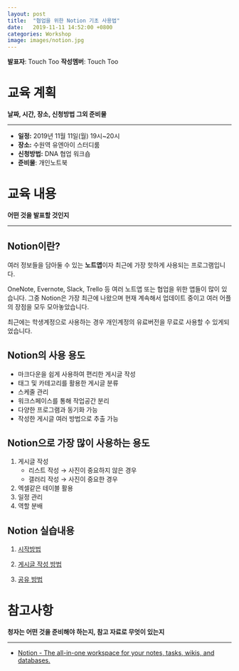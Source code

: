 ```yaml
---
layout: post
title:  "협업을 위한 Notion 기초 사용법"
date:   2019-11-11 14:52:00 +0800
categories: Workshop
image: images/notion.jpg
---
```


**발표자**: Touch Too
**작성멤버**: Touch Too

# 교육 계획

**날짜, 시간, 장소, 신청방법 그외 준비물**

---
- **일정:** 2019년 11월 11일(월) 19시~20시
- **장소:** 수원역 유엔아이 스터디룸
- **신청방법:** DNA 협업 워크숍
- **준비물**: 개인노트북

# 교육 내용

**어떤 것을 발표할 것인지**

---

## Notion이란?

여러 정보들을 담아둘 수 있는 **노트앱**이자 최근에 가장 핫하게 사용되는 프로그램입니다.

OneNote, Evernote, Slack, Trello 등 여러 노트앱 또는 협업을 위한 앱들이 많이 있습니다. 그중 Notion은 가장 최근에 나왔으며 현재 계속해서 업데이트 중이고 여러 어플의 장점을 모두 모아놓았습니다. 

최근에는 학생계정으로 사용하는 경우 개인계정의 유료버전을 무료로 사용할 수 있게되었습니다.

## Notion의 사용 용도

- 마크다운을 쉽게 사용하여 편리한 게시글 작성
- 태그 및 카테고리를 활용한 게시글 분류
- 스케줄 관리
- 워크스페이스를 통해 작업공간 분리
- 다양한 프로그램과 동기화 가능
- 작성한 게시글 여러 방법으로 추출 가능

## Notion으로 가장 많이 사용하는 용도

1. 게시글 작성
    - 리스트 작성 → 사진이 중요하지 않은 경우
    - 갤러리 작성 → 사진이 중요한 경우
2. 엑셀같은 테이블 활용
3. 일정 관리
4. 역할 분배

## Notion 실습내용

1. [시작방법](https://www.notion.so/399b884e321240c2a9a78f3ec44d44dd)

2. [게시글 작성 방법](https://www.notion.so/0d38da26ad2f4aadb8d3399f026afc47)

3. [공유 방법](https://www.notion.so/966be6c9cfab4949947fb334d6d4fe81)

# 참고사항

**청자는 어떤 것을 준비해야 하는지, 참고 자료로 무엇이 있는지**

---

- [Notion - The all-in-one workspace for your notes, tasks, wikis, and databases.](https://www.notion.so/)